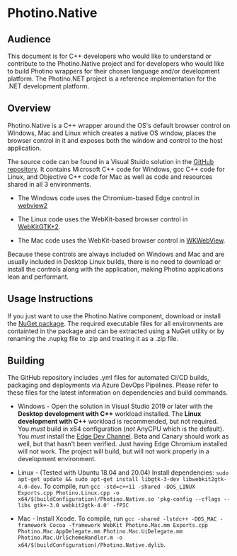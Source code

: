 # Photino.Native

## Audience
This document is for C++ developers who would like to understand or contribute to the Photino.Native project and for developers who would like to build Photino wrappers for their chosen language and/or development platform. The <span>Photino.</span>NET project is a reference implementation for the .NET development platform.

## Overview
Photino.Native is a C++ wrapper around the OS's default browser control on Windows, Mac and Linux which creates a native OS window, places the browser control in it and exposes both the window and control to the host application.

The source code can be found in a Visual Stuido solution in the [GitHub repository](https://github.com/tryphotino/photino.Native). It contains Microsoft C++ code for Windows, gcc C++ code for Linux, and Objective C++ code for Mac as well as code and resources shared in all 3 environments. 

* The Windows code uses the Chromium-based Edge control in [webview2]("https://docs.microsoft.com/en-us/microsoft-edge/webview2/?ranMID=24542&ranEAID=je6NUbpObpQ&ranSiteID=je6NUbpObpQ-T5b4unLww4VC4k9j9e_XIQ&epi=je6NUbpObpQ-T5b4unLww4VC4k9j9e_XIQ&irgwc=1&OCID=AID2000142_aff_7593_1243925&tduid=(ir__jmet23akugkftm1hkk0sohzibm2xpj1pijghddor00)(7593)(1243925)(je6NUbpObpQ-T5b4unLww4VC4k9j9e_XIQ)()&irclickid=_jmet23akugkftm1hkk0sohzibm2xpj1pijghddor00")
  
* The Linux code uses the WebKit-based browser control in [WebKitGTK+2]("https://webkitgtk.org/").

* The Mac code uses the WebKit-based browser control in [WKWebView]("https://developer.apple.com/documentation/webkit/wkwebview").

Because these controls are always included on Windows and Mac and are usually included in Desktop Linux builds, there is no need to download or install the controls along with the application, making Photino applications lean and performant.

## Usage Instructions
If you just want to use the Photino.Native component, download or install the [NuGet package]("https://www.nuget.org/packages/Photino.Native/"). The required executable files for all environments are containted in the package and can be extracted using a NuGet utility or by renaming the .nupkg file to .zip and treating it as a .zip file.

## Building
The GitHub repository includes .yml files for automated CI/CD builds, packaging and deployments via Azure DevOps Pipelines. Please refer to these files for the latest information on dependencies and build commands.

* Windows - Open the solution in Visual Studio 2019 or later with the **Desktop development with C++** workload installed. The **Linux development with C++** workload is recommended, but not required. You *must* build in x64 configuration (*not* AnyCPU which is the default). You *must* install the [Edge Dev Channel]("https://www.microsoftedgeinsider.com/en-us/download"). Beta and Canary should work as well, but that hasn't been verified. Just having Edge Chromium installed will not work. The project will build, but will not work properly in a development environment.
  
* Linux - (Tested with Ubuntu 18.04 and 20.04) Install dependencies: `sudo apt-get update && sudo apt-get install libgtk-3-dev libwebkit2gtk-4.0-dev`. To compile, run `gcc -std=c++11 -shared -DOS_LINUX Exports.cpp Photino.Linux.cpp -o x64/$(buildConfiguration)/Photino.Native.so 'pkg-config --cflags --libs gtk+-3.0 webkit2gtk-4.0' -fPIC`

* Mac - Install Xcode. To compile, run `gcc -shared -lstdc++ -DOS_MAC -framework Cocoa -framework WebKit Photino.Mac.mm Exports.cpp Photino.Mac.AppDelegate.mm Photino.Mac.UiDelegate.mm Photino.Mac.UrlSchemeHandler.m -o x64/$(buildConfiguration)/Photino.Native.dylib`.


